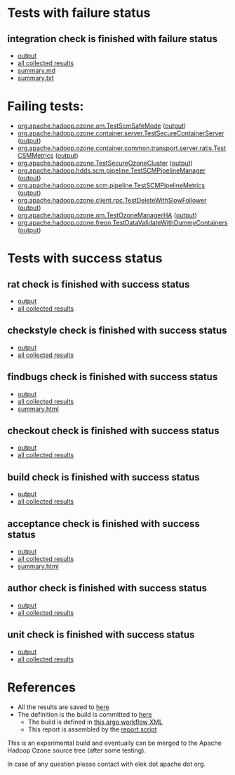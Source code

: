 # Tests with failure status

## integration check is finished with failure status

   * [output](https://raw.githubusercontent.com/elek/ozone-ci-q4/master/pr/pr-hdds-1868-qzls5/integration/output.log)
   * [all collected results](https://github.com/elek/ozone-ci-q4/tree/master/pr/pr-hdds-1868-qzls5/integration)
   * [summary.md](https://github.com/elek/ozone-ci-q4/tree/master/pr/pr-hdds-1868-qzls5/integration/summary.md)
   * [summary.txt](https://github.com/elek/ozone-ci-q4/tree/master/pr/pr-hdds-1868-qzls5/integration/summary.txt)

# Failing tests: 

 * [org.apache.hadoop.ozone.om.TestScmSafeMode](hadoop-ozone/integration-test/org.apache.hadoop.ozone.om.TestScmSafeMode.txt) ([output](hadoop-ozone/integration-test/org.apache.hadoop.ozone.om.TestScmSafeMode-output.txt))
 * [org.apache.hadoop.ozone.container.server.TestSecureContainerServer](hadoop-ozone/integration-test/org.apache.hadoop.ozone.container.server.TestSecureContainerServer.txt) ([output](hadoop-ozone/integration-test/org.apache.hadoop.ozone.container.server.TestSecureContainerServer-output.txt))
 * [org.apache.hadoop.ozone.container.common.transport.server.ratis.TestCSMMetrics](hadoop-ozone/integration-test/org.apache.hadoop.ozone.container.common.transport.server.ratis.TestCSMMetrics.txt) ([output](hadoop-ozone/integration-test/org.apache.hadoop.ozone.container.common.transport.server.ratis.TestCSMMetrics-output.txt))
 * [org.apache.hadoop.ozone.TestSecureOzoneCluster](hadoop-ozone/integration-test/org.apache.hadoop.ozone.TestSecureOzoneCluster.txt) ([output](hadoop-ozone/integration-test/org.apache.hadoop.ozone.TestSecureOzoneCluster-output.txt))
 * [org.apache.hadoop.hdds.scm.pipeline.TestSCMPipelineManager](hadoop-ozone/integration-test/org.apache.hadoop.hdds.scm.pipeline.TestSCMPipelineManager.txt) ([output](hadoop-ozone/integration-test/org.apache.hadoop.hdds.scm.pipeline.TestSCMPipelineManager-output.txt))
 * [org.apache.hadoop.ozone.scm.pipeline.TestSCMPipelineMetrics](hadoop-ozone/integration-test/org.apache.hadoop.ozone.scm.pipeline.TestSCMPipelineMetrics.txt) ([output](hadoop-ozone/integration-test/org.apache.hadoop.ozone.scm.pipeline.TestSCMPipelineMetrics-output.txt))
 * [org.apache.hadoop.ozone.client.rpc.TestDeleteWithSlowFollower](hadoop-ozone/integration-test/org.apache.hadoop.ozone.client.rpc.TestDeleteWithSlowFollower.txt) ([output](hadoop-ozone/integration-test/org.apache.hadoop.ozone.client.rpc.TestDeleteWithSlowFollower-output.txt))
 * [org.apache.hadoop.ozone.om.TestOzoneManagerHA](hadoop-ozone/integration-test/org.apache.hadoop.ozone.om.TestOzoneManagerHA.txt) ([output](hadoop-ozone/integration-test/org.apache.hadoop.ozone.om.TestOzoneManagerHA-output.txt))
 * [org.apache.hadoop.ozone.freon.TestDataValidateWithDummyContainers](hadoop-ozone/tools/org.apache.hadoop.ozone.freon.TestDataValidateWithDummyContainers.txt) ([output](hadoop-ozone/tools/org.apache.hadoop.ozone.freon.TestDataValidateWithDummyContainers-output.txt))


# Tests with success status

## rat check is finished with success status

   * [output](https://raw.githubusercontent.com/elek/ozone-ci-q4/master/pr/pr-hdds-1868-qzls5/rat/output.log)
   * [all collected results](https://github.com/elek/ozone-ci-q4/tree/master/pr/pr-hdds-1868-qzls5/rat)


## checkstyle check is finished with success status

   * [output](https://raw.githubusercontent.com/elek/ozone-ci-q4/master/pr/pr-hdds-1868-qzls5/checkstyle/output.log)
   * [all collected results](https://github.com/elek/ozone-ci-q4/tree/master/pr/pr-hdds-1868-qzls5/checkstyle)


## findbugs check is finished with success status

   * [output](https://raw.githubusercontent.com/elek/ozone-ci-q4/master/pr/pr-hdds-1868-qzls5/findbugs/output.log)
   * [all collected results](https://github.com/elek/ozone-ci-q4/tree/master/pr/pr-hdds-1868-qzls5/findbugs)
   * [summary.html](https://elek.github.io/ozone-ci-q4/pr/pr-hdds-1868-qzls5/findbugs/summary.html)


## checkout check is finished with success status

   * [output](https://raw.githubusercontent.com/elek/ozone-ci-q4/master/pr/pr-hdds-1868-qzls5/checkout/output.log)
   * [all collected results](https://github.com/elek/ozone-ci-q4/tree/master/pr/pr-hdds-1868-qzls5/checkout)


## build check is finished with success status

   * [output](https://raw.githubusercontent.com/elek/ozone-ci-q4/master/pr/pr-hdds-1868-qzls5/build/output.log)
   * [all collected results](https://github.com/elek/ozone-ci-q4/tree/master/pr/pr-hdds-1868-qzls5/build)


## acceptance check is finished with success status

   * [output](https://raw.githubusercontent.com/elek/ozone-ci-q4/master/pr/pr-hdds-1868-qzls5/acceptance/output.log)
   * [all collected results](https://github.com/elek/ozone-ci-q4/tree/master/pr/pr-hdds-1868-qzls5/acceptance)
   * [summary.html](https://elek.github.io/ozone-ci-q4/pr/pr-hdds-1868-qzls5/acceptance/summary.html)


## author check is finished with success status

   * [output](https://raw.githubusercontent.com/elek/ozone-ci-q4/master/pr/pr-hdds-1868-qzls5/author/output.log)
   * [all collected results](https://github.com/elek/ozone-ci-q4/tree/master/pr/pr-hdds-1868-qzls5/author)


## unit check is finished with success status

   * [output](https://raw.githubusercontent.com/elek/ozone-ci-q4/master/pr/pr-hdds-1868-qzls5/unit/output.log)
   * [all collected results](https://github.com/elek/ozone-ci-q4/tree/master/pr/pr-hdds-1868-qzls5/unit)




# References

 * All the results are saved to [here](https://github.com/elek/ozone-ci-q4/tree/master/pr/pr-hdds-1868-qzls5/)
 * The definition is the build is committed to [here](https://github.com/elek/argo-ozone)
    * The build is defined in [this argo workflow XML](https://github.com/elek/argo-ozone/blob/master/ozone-build.yaml)
    * This report is assembled by the [report script](https://github.com/elek/argo-ozone/blob/master/scripts/report.sh)

This is an experimental build and eventually can be merged to the Apache Hadoop Ozone source tree (after some testing).

In case of any question please contact with elek dot apache dot org.
